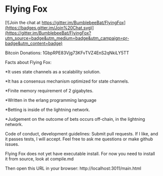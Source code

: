 Flying Fox
==========

[![Join the chat at https://gitter.im/BumblebeeBat/FlyingFox](https://badges.gitter.im/Join%20Chat.svg)](https://gitter.im/BumblebeeBat/FlyingFox?utm_source=badge&utm_medium=badge&utm_campaign=pr-badge&utm_content=badge)

Bitcoin Donations: 1GbpRPE83Vjg73KFvTVZ4EnS2qNkiLY5TT

Facts about Flying Fox:

*It uses state channels as a scalability solution.

*It has a consensus mechanism optimized for state channels.

*Finite memory requirement of 2 gigabytes.

*Written in the erlang programming language

*Betting is inside of the lightning network.

*Judgement on the outcome of bets occurs off-chain, in the lightning network.

Code of conduct, development guidelines: Submit pull requests. If I like, and it passes tests, I will accept. Feel free to ask me questions or make github issues.

Flying Fox does not yet have executable install.
For now you need to install it from source, look at compile.md

Then open this URL in your browser: http://localhost:3011/main.html
